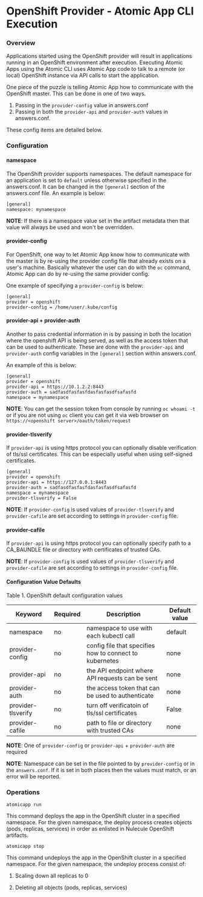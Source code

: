 # OpenShift Provider - Atomic App CLI Execution

### Overview

Applications started using the OpenShift provider will result in
applications running in an OpenShift environment after execution.
Executing Atomic Apps using the Atomic CLI uses Atomic App code to
talk to a remote (or local) OpenShift instance via API calls to start
the application.

One piece of the puzzle is telling Atomic App how to communicate with
the OpenShift master. This can be done in one of two ways.

1. Passing in the `provider-config` value in answers.conf
2. Passing in both the `provider-api` and `provider-auth` values in answers.conf.

These config items are detailed below.


### Configuration

#### namespace

The OpenShift provider supports namespaces. The default
namespace for an application is set to `default` unless otherwise
specified in the answers.conf. It can be changed in the `[general]`
section of the answers.conf file. An example is below:

```
[general]
namespace: mynamespace
```

**NOTE**: If there is a namespace value set in the artifact metadata
then that value will always be used and won't be overridden.

#### provider-config

For OpenShift, one way to let Atomic App know how to communicate with
the master is by re-using the provider config file that already exists
on a user's machine.  Basically whatever the user can do with the `oc`
command, Atomic App can do by re-using the same provider config.

One example of specifying a `provider-config` is below:

```
[general]
provider = openshift
provider-config = /home/user/.kube/config
```

#### provider-api + provider-auth

Another to pass credential information in is by passing in both the
location where the openshift API is being served, as well as the
access token that can be used to authenticate. These are done with the 
`provider-api` and `provider-auth` config variables in the `[general]`
section within answers.conf.

An example of this is below:

```
[general]
provider = openshift
provider-api = https://10.1.2.2:8443
provider-auth = sadfasdfasfasfdasfasfasdfsafasfd
namespace = mynamespace
```

**NOTE**: You can get the session token from console by running 
`oc whoami -t` or if you are not using `oc` client you can get it 
via web browser on `https://<openshift server>/oauth/token/request`

#### provider-tlsverify
If `provider-api` is using https protocol you can optionally
disable verification of tls/ssl certificates. This can be especially
useful when using self-signed certificates.

```
[general]
provider = openshift
provider-api = https://127.0.0.1:8443
provider-auth = sadfasdfasfasfdasfasfasdfsafasfd
namespace = mynamespace
provider-tlsverify = False
```

**NOTE**: If `provider-config` is used  values of `provider-tlsverify`
and `provider-cafile` are set according to settings in `provider-config` file.

#### provider-cafile
If `provider-api` is using https protocol you can optionally specify
path to a CA_BAUNDLE file or directory with certificates of trusted CAs.

**NOTE**: If `provider-config` is used  values of `provider-tlsverify`
and `provider-cafile` are set according to settings in `provider-config` file.


#### Configuration Value Defaults

Table 1. OpenShift default configuration values

Keyword  | Required | Description                                             | Default value
---------|----------|---------------------------------------------------------|--------------
namespace|   no     | namespace to use with each kubectl call                 | default
provider-config| no  | config file that specifies how to connect to kubernetes | none
provider-api|  no    | the API endpoint where API requests can be sent         | none
provider-auth|  no    | the access token that can be used to authenticate       | none
provider-tlsverify|no| turn off verificatoin of tls/ssl certificates           | False
provider-cafile| no  | path to file or directory with trusted CAs              | none

**NOTE**: One of `provider-config` or `provider-api` + `provider-auth` are required

**NOTE**: Namespace can be set in the file pointed to by `provider-config` or 
in the `answers.conf`. If it is set in both places then the values must match,
or an error will be reported.


### Operations

```
atomicapp run
```

This command deploys the app in the OpenShift cluster in a specified namespace. 
For the given namespace, the deploy process creates objects (pods, replicas, 
services) in order as enlisted in Nulecule OpenShift artifacts.

```
atomicapp stop
```
This command undeploys the app in the OpenShift cluster in a specified namespace. 
For the given namespace, the undeploy process consist of:

  1. Scaling down all replicas to 0

  2. Deleting all objects (pods, replicas, services)
